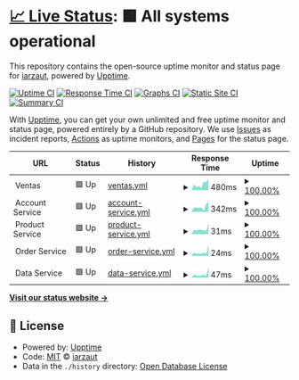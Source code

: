 # [📈 Live Status](https://iarzaut.github.io/sc-status): <!--live status--> **🟩 All systems operational**

This repository contains the open-source uptime monitor and status page for [iarzaut](https://iarzaut.github.io/sc-status), powered by [Upptime](https://github.com/upptime/upptime).

[![Uptime CI](https://github.com/iarzaut/sc-status/workflows/Uptime%20CI/badge.svg)](https://github.com/iarzaut/sc-status/actions?query=workflow%3A%22Uptime+CI%22)
[![Response Time CI](https://github.com/iarzaut/sc-status/workflows/Response%20Time%20CI/badge.svg)](https://github.com/iarzaut/sc-status/actions?query=workflow%3A%22Response+Time+CI%22)
[![Graphs CI](https://github.com/iarzaut/sc-status/workflows/Graphs%20CI/badge.svg)](https://github.com/iarzaut/sc-status/actions?query=workflow%3A%22Graphs+CI%22)
[![Static Site CI](https://github.com/iarzaut/sc-status/workflows/Static%20Site%20CI/badge.svg)](https://github.com/iarzaut/sc-status/actions?query=workflow%3A%22Static+Site+CI%22)
[![Summary CI](https://github.com/iarzaut/sc-status/workflows/Summary%20CI/badge.svg)](https://github.com/iarzaut/sc-status/actions?query=workflow%3A%22Summary+CI%22)

With [Upptime](https://upptime.js.org), you can get your own unlimited and free uptime monitor and status page, powered entirely by a GitHub repository. We use [Issues](https://github.com/iarzaut/sc-status/issues) as incident reports, [Actions](https://github.com/iarzaut/sc-status/actions) as uptime monitors, and [Pages](https://iarzaut.github.io/sc-status) for the status page.

<!--start: status pages-->
<!-- This summary is generated by Upptime (https://github.com/upptime/upptime) -->
<!-- Do not edit this manually, your changes will be overwritten -->
<!-- prettier-ignore -->
| URL | Status | History | Response Time | Uptime |
| --- | ------ | ------- | ------------- | ------ |
| <img alt="" src="https://favicons.githubusercontent.com/null" height="13"> Ventas | 🟩 Up | [ventas.yml](https://github.com/iarzaut/sc-status/commits/HEAD/history/ventas.yml) | <details><summary><img alt="Response time graph" src="./graphs/ventas/response-time-week.png" height="20"> 480ms</summary><br><a href="https://iarzaut.github.io/sc-status/history/ventas"><img alt="Response time 513" src="https://img.shields.io/endpoint?url=https%3A%2F%2Fraw.githubusercontent.com%2Fiarzaut%2Fsc-status%2FHEAD%2Fapi%2Fventas%2Fresponse-time.json"></a><br><a href="https://iarzaut.github.io/sc-status/history/ventas"><img alt="24-hour response time 771" src="https://img.shields.io/endpoint?url=https%3A%2F%2Fraw.githubusercontent.com%2Fiarzaut%2Fsc-status%2FHEAD%2Fapi%2Fventas%2Fresponse-time-day.json"></a><br><a href="https://iarzaut.github.io/sc-status/history/ventas"><img alt="7-day response time 480" src="https://img.shields.io/endpoint?url=https%3A%2F%2Fraw.githubusercontent.com%2Fiarzaut%2Fsc-status%2FHEAD%2Fapi%2Fventas%2Fresponse-time-week.json"></a><br><a href="https://iarzaut.github.io/sc-status/history/ventas"><img alt="30-day response time 513" src="https://img.shields.io/endpoint?url=https%3A%2F%2Fraw.githubusercontent.com%2Fiarzaut%2Fsc-status%2FHEAD%2Fapi%2Fventas%2Fresponse-time-month.json"></a><br><a href="https://iarzaut.github.io/sc-status/history/ventas"><img alt="1-year response time 513" src="https://img.shields.io/endpoint?url=https%3A%2F%2Fraw.githubusercontent.com%2Fiarzaut%2Fsc-status%2FHEAD%2Fapi%2Fventas%2Fresponse-time-year.json"></a></details> | <details><summary><a href="https://iarzaut.github.io/sc-status/history/ventas">100.00%</a></summary><a href="https://iarzaut.github.io/sc-status/history/ventas"><img alt="All-time uptime 100.00%" src="https://img.shields.io/endpoint?url=https%3A%2F%2Fraw.githubusercontent.com%2Fiarzaut%2Fsc-status%2FHEAD%2Fapi%2Fventas%2Fuptime.json"></a><br><a href="https://iarzaut.github.io/sc-status/history/ventas"><img alt="24-hour uptime 100.00%" src="https://img.shields.io/endpoint?url=https%3A%2F%2Fraw.githubusercontent.com%2Fiarzaut%2Fsc-status%2FHEAD%2Fapi%2Fventas%2Fuptime-day.json"></a><br><a href="https://iarzaut.github.io/sc-status/history/ventas"><img alt="7-day uptime 100.00%" src="https://img.shields.io/endpoint?url=https%3A%2F%2Fraw.githubusercontent.com%2Fiarzaut%2Fsc-status%2FHEAD%2Fapi%2Fventas%2Fuptime-week.json"></a><br><a href="https://iarzaut.github.io/sc-status/history/ventas"><img alt="30-day uptime 100.00%" src="https://img.shields.io/endpoint?url=https%3A%2F%2Fraw.githubusercontent.com%2Fiarzaut%2Fsc-status%2FHEAD%2Fapi%2Fventas%2Fuptime-month.json"></a><br><a href="https://iarzaut.github.io/sc-status/history/ventas"><img alt="1-year uptime 100.00%" src="https://img.shields.io/endpoint?url=https%3A%2F%2Fraw.githubusercontent.com%2Fiarzaut%2Fsc-status%2FHEAD%2Fapi%2Fventas%2Fuptime-year.json"></a></details>
| <img alt="" src="https://favicons.githubusercontent.com/null" height="13"> Account Service | 🟩 Up | [account-service.yml](https://github.com/iarzaut/sc-status/commits/HEAD/history/account-service.yml) | <details><summary><img alt="Response time graph" src="./graphs/account-service/response-time-week.png" height="20"> 342ms</summary><br><a href="https://iarzaut.github.io/sc-status/history/account-service"><img alt="Response time 344" src="https://img.shields.io/endpoint?url=https%3A%2F%2Fraw.githubusercontent.com%2Fiarzaut%2Fsc-status%2FHEAD%2Fapi%2Faccount-service%2Fresponse-time.json"></a><br><a href="https://iarzaut.github.io/sc-status/history/account-service"><img alt="24-hour response time 726" src="https://img.shields.io/endpoint?url=https%3A%2F%2Fraw.githubusercontent.com%2Fiarzaut%2Fsc-status%2FHEAD%2Fapi%2Faccount-service%2Fresponse-time-day.json"></a><br><a href="https://iarzaut.github.io/sc-status/history/account-service"><img alt="7-day response time 342" src="https://img.shields.io/endpoint?url=https%3A%2F%2Fraw.githubusercontent.com%2Fiarzaut%2Fsc-status%2FHEAD%2Fapi%2Faccount-service%2Fresponse-time-week.json"></a><br><a href="https://iarzaut.github.io/sc-status/history/account-service"><img alt="30-day response time 344" src="https://img.shields.io/endpoint?url=https%3A%2F%2Fraw.githubusercontent.com%2Fiarzaut%2Fsc-status%2FHEAD%2Fapi%2Faccount-service%2Fresponse-time-month.json"></a><br><a href="https://iarzaut.github.io/sc-status/history/account-service"><img alt="1-year response time 344" src="https://img.shields.io/endpoint?url=https%3A%2F%2Fraw.githubusercontent.com%2Fiarzaut%2Fsc-status%2FHEAD%2Fapi%2Faccount-service%2Fresponse-time-year.json"></a></details> | <details><summary><a href="https://iarzaut.github.io/sc-status/history/account-service">100.00%</a></summary><a href="https://iarzaut.github.io/sc-status/history/account-service"><img alt="All-time uptime 100.00%" src="https://img.shields.io/endpoint?url=https%3A%2F%2Fraw.githubusercontent.com%2Fiarzaut%2Fsc-status%2FHEAD%2Fapi%2Faccount-service%2Fuptime.json"></a><br><a href="https://iarzaut.github.io/sc-status/history/account-service"><img alt="24-hour uptime 100.00%" src="https://img.shields.io/endpoint?url=https%3A%2F%2Fraw.githubusercontent.com%2Fiarzaut%2Fsc-status%2FHEAD%2Fapi%2Faccount-service%2Fuptime-day.json"></a><br><a href="https://iarzaut.github.io/sc-status/history/account-service"><img alt="7-day uptime 100.00%" src="https://img.shields.io/endpoint?url=https%3A%2F%2Fraw.githubusercontent.com%2Fiarzaut%2Fsc-status%2FHEAD%2Fapi%2Faccount-service%2Fuptime-week.json"></a><br><a href="https://iarzaut.github.io/sc-status/history/account-service"><img alt="30-day uptime 100.00%" src="https://img.shields.io/endpoint?url=https%3A%2F%2Fraw.githubusercontent.com%2Fiarzaut%2Fsc-status%2FHEAD%2Fapi%2Faccount-service%2Fuptime-month.json"></a><br><a href="https://iarzaut.github.io/sc-status/history/account-service"><img alt="1-year uptime 100.00%" src="https://img.shields.io/endpoint?url=https%3A%2F%2Fraw.githubusercontent.com%2Fiarzaut%2Fsc-status%2FHEAD%2Fapi%2Faccount-service%2Fuptime-year.json"></a></details>
| <img alt="" src="https://favicons.githubusercontent.com/null" height="13"> Product Service | 🟩 Up | [product-service.yml](https://github.com/iarzaut/sc-status/commits/HEAD/history/product-service.yml) | <details><summary><img alt="Response time graph" src="./graphs/product-service/response-time-week.png" height="20"> 31ms</summary><br><a href="https://iarzaut.github.io/sc-status/history/product-service"><img alt="Response time 29" src="https://img.shields.io/endpoint?url=https%3A%2F%2Fraw.githubusercontent.com%2Fiarzaut%2Fsc-status%2FHEAD%2Fapi%2Fproduct-service%2Fresponse-time.json"></a><br><a href="https://iarzaut.github.io/sc-status/history/product-service"><img alt="24-hour response time 83" src="https://img.shields.io/endpoint?url=https%3A%2F%2Fraw.githubusercontent.com%2Fiarzaut%2Fsc-status%2FHEAD%2Fapi%2Fproduct-service%2Fresponse-time-day.json"></a><br><a href="https://iarzaut.github.io/sc-status/history/product-service"><img alt="7-day response time 31" src="https://img.shields.io/endpoint?url=https%3A%2F%2Fraw.githubusercontent.com%2Fiarzaut%2Fsc-status%2FHEAD%2Fapi%2Fproduct-service%2Fresponse-time-week.json"></a><br><a href="https://iarzaut.github.io/sc-status/history/product-service"><img alt="30-day response time 29" src="https://img.shields.io/endpoint?url=https%3A%2F%2Fraw.githubusercontent.com%2Fiarzaut%2Fsc-status%2FHEAD%2Fapi%2Fproduct-service%2Fresponse-time-month.json"></a><br><a href="https://iarzaut.github.io/sc-status/history/product-service"><img alt="1-year response time 29" src="https://img.shields.io/endpoint?url=https%3A%2F%2Fraw.githubusercontent.com%2Fiarzaut%2Fsc-status%2FHEAD%2Fapi%2Fproduct-service%2Fresponse-time-year.json"></a></details> | <details><summary><a href="https://iarzaut.github.io/sc-status/history/product-service">100.00%</a></summary><a href="https://iarzaut.github.io/sc-status/history/product-service"><img alt="All-time uptime 100.00%" src="https://img.shields.io/endpoint?url=https%3A%2F%2Fraw.githubusercontent.com%2Fiarzaut%2Fsc-status%2FHEAD%2Fapi%2Fproduct-service%2Fuptime.json"></a><br><a href="https://iarzaut.github.io/sc-status/history/product-service"><img alt="24-hour uptime 100.00%" src="https://img.shields.io/endpoint?url=https%3A%2F%2Fraw.githubusercontent.com%2Fiarzaut%2Fsc-status%2FHEAD%2Fapi%2Fproduct-service%2Fuptime-day.json"></a><br><a href="https://iarzaut.github.io/sc-status/history/product-service"><img alt="7-day uptime 100.00%" src="https://img.shields.io/endpoint?url=https%3A%2F%2Fraw.githubusercontent.com%2Fiarzaut%2Fsc-status%2FHEAD%2Fapi%2Fproduct-service%2Fuptime-week.json"></a><br><a href="https://iarzaut.github.io/sc-status/history/product-service"><img alt="30-day uptime 100.00%" src="https://img.shields.io/endpoint?url=https%3A%2F%2Fraw.githubusercontent.com%2Fiarzaut%2Fsc-status%2FHEAD%2Fapi%2Fproduct-service%2Fuptime-month.json"></a><br><a href="https://iarzaut.github.io/sc-status/history/product-service"><img alt="1-year uptime 100.00%" src="https://img.shields.io/endpoint?url=https%3A%2F%2Fraw.githubusercontent.com%2Fiarzaut%2Fsc-status%2FHEAD%2Fapi%2Fproduct-service%2Fuptime-year.json"></a></details>
| <img alt="" src="https://favicons.githubusercontent.com/null" height="13"> Order Service | 🟩 Up | [order-service.yml](https://github.com/iarzaut/sc-status/commits/HEAD/history/order-service.yml) | <details><summary><img alt="Response time graph" src="./graphs/order-service/response-time-week.png" height="20"> 24ms</summary><br><a href="https://iarzaut.github.io/sc-status/history/order-service"><img alt="Response time 23" src="https://img.shields.io/endpoint?url=https%3A%2F%2Fraw.githubusercontent.com%2Fiarzaut%2Fsc-status%2FHEAD%2Fapi%2Forder-service%2Fresponse-time.json"></a><br><a href="https://iarzaut.github.io/sc-status/history/order-service"><img alt="24-hour response time 78" src="https://img.shields.io/endpoint?url=https%3A%2F%2Fraw.githubusercontent.com%2Fiarzaut%2Fsc-status%2FHEAD%2Fapi%2Forder-service%2Fresponse-time-day.json"></a><br><a href="https://iarzaut.github.io/sc-status/history/order-service"><img alt="7-day response time 24" src="https://img.shields.io/endpoint?url=https%3A%2F%2Fraw.githubusercontent.com%2Fiarzaut%2Fsc-status%2FHEAD%2Fapi%2Forder-service%2Fresponse-time-week.json"></a><br><a href="https://iarzaut.github.io/sc-status/history/order-service"><img alt="30-day response time 23" src="https://img.shields.io/endpoint?url=https%3A%2F%2Fraw.githubusercontent.com%2Fiarzaut%2Fsc-status%2FHEAD%2Fapi%2Forder-service%2Fresponse-time-month.json"></a><br><a href="https://iarzaut.github.io/sc-status/history/order-service"><img alt="1-year response time 23" src="https://img.shields.io/endpoint?url=https%3A%2F%2Fraw.githubusercontent.com%2Fiarzaut%2Fsc-status%2FHEAD%2Fapi%2Forder-service%2Fresponse-time-year.json"></a></details> | <details><summary><a href="https://iarzaut.github.io/sc-status/history/order-service">100.00%</a></summary><a href="https://iarzaut.github.io/sc-status/history/order-service"><img alt="All-time uptime 100.00%" src="https://img.shields.io/endpoint?url=https%3A%2F%2Fraw.githubusercontent.com%2Fiarzaut%2Fsc-status%2FHEAD%2Fapi%2Forder-service%2Fuptime.json"></a><br><a href="https://iarzaut.github.io/sc-status/history/order-service"><img alt="24-hour uptime 100.00%" src="https://img.shields.io/endpoint?url=https%3A%2F%2Fraw.githubusercontent.com%2Fiarzaut%2Fsc-status%2FHEAD%2Fapi%2Forder-service%2Fuptime-day.json"></a><br><a href="https://iarzaut.github.io/sc-status/history/order-service"><img alt="7-day uptime 100.00%" src="https://img.shields.io/endpoint?url=https%3A%2F%2Fraw.githubusercontent.com%2Fiarzaut%2Fsc-status%2FHEAD%2Fapi%2Forder-service%2Fuptime-week.json"></a><br><a href="https://iarzaut.github.io/sc-status/history/order-service"><img alt="30-day uptime 100.00%" src="https://img.shields.io/endpoint?url=https%3A%2F%2Fraw.githubusercontent.com%2Fiarzaut%2Fsc-status%2FHEAD%2Fapi%2Forder-service%2Fuptime-month.json"></a><br><a href="https://iarzaut.github.io/sc-status/history/order-service"><img alt="1-year uptime 100.00%" src="https://img.shields.io/endpoint?url=https%3A%2F%2Fraw.githubusercontent.com%2Fiarzaut%2Fsc-status%2FHEAD%2Fapi%2Forder-service%2Fuptime-year.json"></a></details>
| <img alt="" src="https://favicons.githubusercontent.com/null" height="13"> Data Service | 🟩 Up | [data-service.yml](https://github.com/iarzaut/sc-status/commits/HEAD/history/data-service.yml) | <details><summary><img alt="Response time graph" src="./graphs/data-service/response-time-week.png" height="20"> 47ms</summary><br><a href="https://iarzaut.github.io/sc-status/history/data-service"><img alt="Response time 43" src="https://img.shields.io/endpoint?url=https%3A%2F%2Fraw.githubusercontent.com%2Fiarzaut%2Fsc-status%2FHEAD%2Fapi%2Fdata-service%2Fresponse-time.json"></a><br><a href="https://iarzaut.github.io/sc-status/history/data-service"><img alt="24-hour response time 154" src="https://img.shields.io/endpoint?url=https%3A%2F%2Fraw.githubusercontent.com%2Fiarzaut%2Fsc-status%2FHEAD%2Fapi%2Fdata-service%2Fresponse-time-day.json"></a><br><a href="https://iarzaut.github.io/sc-status/history/data-service"><img alt="7-day response time 47" src="https://img.shields.io/endpoint?url=https%3A%2F%2Fraw.githubusercontent.com%2Fiarzaut%2Fsc-status%2FHEAD%2Fapi%2Fdata-service%2Fresponse-time-week.json"></a><br><a href="https://iarzaut.github.io/sc-status/history/data-service"><img alt="30-day response time 43" src="https://img.shields.io/endpoint?url=https%3A%2F%2Fraw.githubusercontent.com%2Fiarzaut%2Fsc-status%2FHEAD%2Fapi%2Fdata-service%2Fresponse-time-month.json"></a><br><a href="https://iarzaut.github.io/sc-status/history/data-service"><img alt="1-year response time 43" src="https://img.shields.io/endpoint?url=https%3A%2F%2Fraw.githubusercontent.com%2Fiarzaut%2Fsc-status%2FHEAD%2Fapi%2Fdata-service%2Fresponse-time-year.json"></a></details> | <details><summary><a href="https://iarzaut.github.io/sc-status/history/data-service">100.00%</a></summary><a href="https://iarzaut.github.io/sc-status/history/data-service"><img alt="All-time uptime 100.00%" src="https://img.shields.io/endpoint?url=https%3A%2F%2Fraw.githubusercontent.com%2Fiarzaut%2Fsc-status%2FHEAD%2Fapi%2Fdata-service%2Fuptime.json"></a><br><a href="https://iarzaut.github.io/sc-status/history/data-service"><img alt="24-hour uptime 100.00%" src="https://img.shields.io/endpoint?url=https%3A%2F%2Fraw.githubusercontent.com%2Fiarzaut%2Fsc-status%2FHEAD%2Fapi%2Fdata-service%2Fuptime-day.json"></a><br><a href="https://iarzaut.github.io/sc-status/history/data-service"><img alt="7-day uptime 100.00%" src="https://img.shields.io/endpoint?url=https%3A%2F%2Fraw.githubusercontent.com%2Fiarzaut%2Fsc-status%2FHEAD%2Fapi%2Fdata-service%2Fuptime-week.json"></a><br><a href="https://iarzaut.github.io/sc-status/history/data-service"><img alt="30-day uptime 100.00%" src="https://img.shields.io/endpoint?url=https%3A%2F%2Fraw.githubusercontent.com%2Fiarzaut%2Fsc-status%2FHEAD%2Fapi%2Fdata-service%2Fuptime-month.json"></a><br><a href="https://iarzaut.github.io/sc-status/history/data-service"><img alt="1-year uptime 100.00%" src="https://img.shields.io/endpoint?url=https%3A%2F%2Fraw.githubusercontent.com%2Fiarzaut%2Fsc-status%2FHEAD%2Fapi%2Fdata-service%2Fuptime-year.json"></a></details>

<!--end: status pages-->

[**Visit our status website →**](https://iarzaut.github.io/sc-status)

## 📄 License

- Powered by: [Upptime](https://github.com/upptime/upptime)
- Code: [MIT](./LICENSE) © [iarzaut](https://iarzaut.github.io/sc-status)
- Data in the `./history` directory: [Open Database License](https://opendatacommons.org/licenses/odbl/1-0/)
